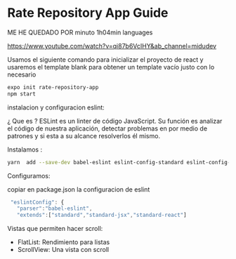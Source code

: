 # Rate Repository App Guide

ME HE QUEDADO POR minuto 1h04min languages

https://www.youtube.com/watch?v=qi87b6VcIHY&ab_channel=midudev

Usamos el siguiente comando para inicializar el proyecto de react y usaremos el template blank para obtener un template vacío justo con lo necesario

 ``` bash
 expo init rate-repository-app
 npm start
 ```
 instalacion y configuracion eslint:

 ¿ Que es ? ESLint es un linter de código JavaScript. Su función es analizar el código de nuestra aplicación, detectar problemas en por medio de patrones y si esta a su alcance resolverlos él mismo.

  Instalamos :
 ``` bash
yarn  add --save-dev babel-eslint eslint-config-standard eslint-config-standard-jsx eslint-config-standard-react eslint-plugin-promise eslint-plugin-import eslint-plugin-node eslint-plugin-react
 ```
 Configuramos:

 copiar en package.json la configuracion de eslint
 ```js
  "eslintConfig": {
    "parser":"babel-eslint",
    "extends":["standard","standard-jsx","standard-react"]
 ```

Vistas que permiten hacer scroll:

* FlatList: Rendimiento para listas 
* ScrollView: Una vista con scroll
